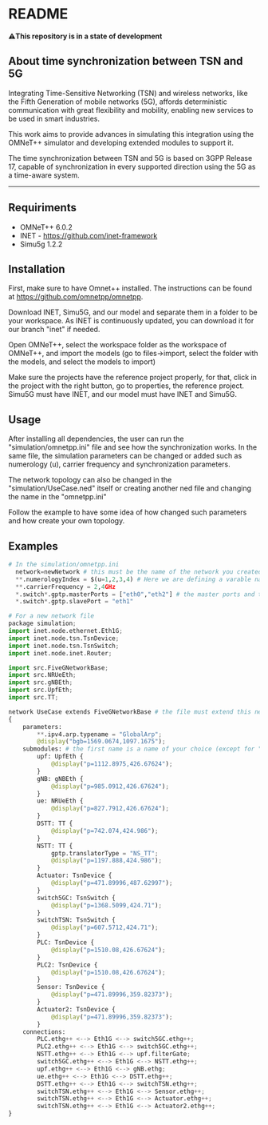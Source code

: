# README
⚠️**This repository is in a state of development**

## About time synchronization between TSN and 5G

Integrating Time-Sensitive Networking (TSN) and wireless networks, like the Fifth Generation of mobile networks (5G), affords deterministic communication with great flexibility and mobility, enabling new services to be used in smart industries.

This work aims to provide advances in simulating this integration using the OMNeT++ simulator and developing extended modules to support it.

The time synchronization between TSN and 5G is based on 3GPP Release 17, capable of synchronization in every supported direction using the 5G as a time-aware system.

___
## Requiriments

- OMNeT++ 6.0.2
- INET - https://github.com/inet-framework 
- Simu5g 1.2.2

## Installation

First, make sure to have Omnet++ installed. The instructions can be found at https://github.com/omnetpp/omnetpp.

Download INET, Simu5G, and our model and separate them in a folder to be your workspace. As INET is continuously updated, you can download it for our branch "inet" if needed.

Open OMNeT++, select the workspace folder as the workspace of OMNeT++, and import the models (go to files->import, select the folder with the models, and select the models to import)

Make sure the projects have the reference project properly, for that, click in the project with the right button, go to properties, the reference project. Simu5G must have INET, and our model must have INET and Simu5G.

## Usage

After installing all dependencies, the user can run the "simulation/omnetpp.ini" file and see how the synchronization works. In the same file, the simulation parameters can be changed or added such as numerology (u), carrier frequency and synchronization parameters.

The network topology can also be changed in the "simulation/UseCase.ned" itself or creating another ned file and changing the name in the "omnetpp.ini"

Follow the example to have some idea of how changed such parameters and how create your own topology.

## Examples

```python
# In the simulation/omnetpp.ini
  network=newNetwork # this must be the name of the network you created
  **.numerologyIndex = $(u=1,2,3,4) # Here we are defining a varable named u which the values can be from 1 to 4
  **.carrierFrequency = 2,4GHz
  *.switch*.gptp.masterPorts = ["eth0","eth2"] # the master ports and the slave port must be explicity defined
  *.switch*.gptp.slavePort = "eth1"
```
```python
# For a new network file
package simulation;
import inet.node.ethernet.Eth1G;
import inet.node.tsn.TsnDevice;
import inet.node.tsn.TsnSwitch;
import inet.node.inet.Router;

import src.FiveGNetworkBase;
import src.NRUeEth;
import src.gNBEth;
import src.UpfEth;
import src.TT;

network UseCase extends FiveGNetworkBase # the file must extend this network, which has esencial submodules to make the simuation works
{
    parameters:
        **.ipv4.arp.typename = "GlobalArp";
        @display("bgb=1569.0674,1097.1675");
    submodules: # the first name is a name of your choice (except for "upf" since Simu5G asks for it be named this way), the second is the module type
        upf: UpfEth {
            @display("p=1112.8975,426.67624");
        }
        gNB: gNBEth {
            @display("p=985.0912,426.67624");
        }
        ue: NRUeEth {
            @display("p=827.7912,426.67624");
        }
        DSTT: TT {
            @display("p=742.074,424.986");
        }
        NSTT: TT {
            gptp.translatorType = "NS_TT";
            @display("p=1197.888,424.986");
        }
        Actuator: TsnDevice {
            @display("p=471.89996,487.62997");
        }
        switch5GC: TsnSwitch {
            @display("p=1368.5099,424.71");
        }
        switchTSN: TsnSwitch {
            @display("p=607.5712,424.71");
        }
        PLC: TsnDevice {
            @display("p=1510.08,426.67624");
        }
        PLC2: TsnDevice {
            @display("p=1510.08,426.67624");
        }
        Sensor: TsnDevice {
            @display("p=471.89996,359.82373");
        }
        Actuator2: TsnDevice {
            @display("p=471.89996,359.82373");
        }
    connections:
        PLC.ethg++ <--> Eth1G <--> switch5GC.ethg++;
        PLC2.ethg++ <--> Eth1G <--> switch5GC.ethg++;
        NSTT.ethg++ <--> Eth1G <--> upf.filterGate;
        switch5GC.ethg++ <--> Eth1G <--> NSTT.ethg++;
        upf.ethg++ <--> Eth1G <--> gNB.ethg;
        ue.ethg++ <--> Eth1G <--> DSTT.ethg++;
        DSTT.ethg++ <--> Eth1G <--> switchTSN.ethg++;
        switchTSN.ethg++ <--> Eth1G <--> Sensor.ethg++;
        switchTSN.ethg++ <--> Eth1G <--> Actuator.ethg++;
        switchTSN.ethg++ <--> Eth1G <--> Actuator2.ethg++;
}
```
